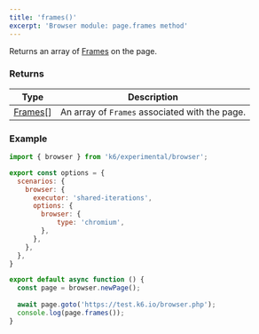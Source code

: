 ```yaml
---
title: 'frames()'
excerpt: 'Browser module: page.frames method'
---
```


Returns an array of [Frames](/javascript-api/k6-experimental/browser/frame/) on the page.

### Returns

| Type                 | Description                                                                                     |
| ----                 | -----------                                                                                     |
| [Frames](/javascript-api/k6-experimental/browser/frame/)[]               | An array of `Frames` associated with the page.        |

### Example

<CodeGroup labels={[]}>

```javascript
import { browser } from 'k6/experimental/browser';

export const options = {
  scenarios: {
    browser: {
      executor: 'shared-iterations',
      options: {
        browser: {
            type: 'chromium',
        },
      },
    },
  },
}

export default async function () {
  const page = browser.newPage();
  
  await page.goto('https://test.k6.io/browser.php');
  console.log(page.frames());
}
```

</CodeGroup>